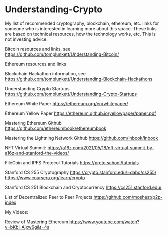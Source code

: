 # Understanding-Crypto
My list of recommended cryptography, blockchain, ethereum, etc. links for someone who is interested in learning more about this space.  These links are based on technical resources, how the technology works, etc.  This is not investing advice.

Bitcoin resources and links, see https://github.com/tomplunkett/Understanding-Bitcoin/

Ethereum resources and links

Blockchain Hackathon information, see https://github.com/tomplunkett/Understanding-Blockchain-Hackathons

Understanding Crypto Startups https://github.com/tomplunkett/Understanding-Crypto-Startups


Ethereum White Paper https://ethereum.org/en/whitepaper/

Ethereum Yellow Paper https://ethereum.github.io/yellowpaper/paper.pdf

Mastering Ethereum Github https://github.com/ethereumbook/ethereumbook

Mastering the Lightning Network Github https://github.com/lnbook/lnbook

NFT Virtual Summit: https://a16z.com/2021/05/18/nft-virtual-summit-by-a16z-and-stanford-the-videos/

FileCoin and IPFS Protocol Tutorials https://proto.school/tutorials

Stanford CS 255 Cryptography https://crypto.stanford.edu/~dabo/cs255/ https://www.coursera.org/learn/crypto

Stanford CS 251 Blockchain and Cryptocurrency https://cs251.stanford.edu/

List of Decentralized Peer to Peer Projects https://github.com/moshest/p2p-index


My Videos:

Review of Mastering Ethereum https://www.youtube.com/watch?v=bKbl_Ajxw6g&t=4s





